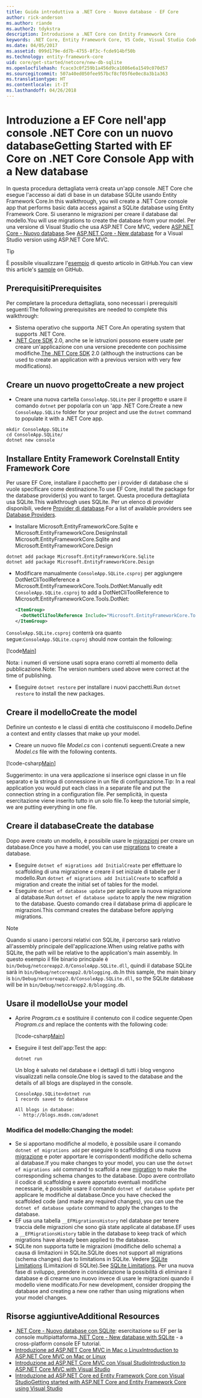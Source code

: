 ```yaml
---
title: Guida introduttiva a .NET Core - Nuovo database - EF Core
author: rick-anderson
ms.author: riande
ms.author2: tdykstra
description: Introduzione a .NET Core con Entity Framework Core
keywords: .NET Core, Entity Framework Core, VS Code, Visual Studio Code, Mac, Linux
ms.date: 04/05/2017
ms.assetid: 099d179e-dd7b-4755-8f3c-fcde914bf50b
ms.technology: entity-framework-core
uid: core/get-started/netcore/new-db-sqlite
ms.openlocfilehash: fcace3c0f259b1a456d9ca1086e6a1549c070d57
ms.sourcegitcommit: 507a40ed050fee957bcf8cf05f6e0ec8a3b1a363
ms.translationtype: HT
ms.contentlocale: it-IT
ms.lasthandoff: 04/26/2018
---
```

# <a name="getting-started-with-ef-core-on-net-core-console-app-with-a-new-database"></a><span data-ttu-id="62201-104">Introduzione a EF Core nell'app console .NET Core con un nuovo database</span><span class="sxs-lookup"><span data-stu-id="62201-104">Getting Started with EF Core on .NET Core Console App with a New database</span></span>

<span data-ttu-id="62201-105">In questa procedura dettagliata verrà creata un'app console .NET Core che esegue l'accesso ai dati di base in un database SQLite usando Entity Framework Core.</span><span class="sxs-lookup"><span data-stu-id="62201-105">In this walkthrough, you will create a .NET Core console app that performs basic data access against a SQLite database using Entity Framework Core.</span></span> <span data-ttu-id="62201-106">Si useranno le migrazioni per creare il database dal modello.</span><span class="sxs-lookup"><span data-stu-id="62201-106">You will use migrations to create the database from your model.</span></span> <span data-ttu-id="62201-107">Per una versione di Visual Studio che usa ASP.NET Core MVC, vedere [ASP.NET Core - Nuovo database](xref:core/get-started/aspnetcore/new-db).</span><span class="sxs-lookup"><span data-stu-id="62201-107">See [ASP.NET Core - New database](xref:core/get-started/aspnetcore/new-db) for a Visual Studio version using ASP.NET Core MVC.</span></span>

> [!TIP]  
> <span data-ttu-id="62201-108">È possibile visualizzare l'[esempio](https://github.com/aspnet/EntityFramework.Docs/tree/master/samples/core/GetStarted/NetCore/ConsoleApp.SQLite) di questo articolo in GitHub.</span><span class="sxs-lookup"><span data-stu-id="62201-108">You can view this article's [sample](https://github.com/aspnet/EntityFramework.Docs/tree/master/samples/core/GetStarted/NetCore/ConsoleApp.SQLite) on GitHub.</span></span>

## <a name="prerequisites"></a><span data-ttu-id="62201-109">Prerequisiti</span><span class="sxs-lookup"><span data-stu-id="62201-109">Prerequisites</span></span>

<span data-ttu-id="62201-110">Per completare la procedura dettagliata, sono necessari i prerequisiti seguenti:</span><span class="sxs-lookup"><span data-stu-id="62201-110">The following prerequisites are needed to complete this walkthrough:</span></span>
* <span data-ttu-id="62201-111">Sistema operativo che supporta .NET Core.</span><span class="sxs-lookup"><span data-stu-id="62201-111">An operating system that supports .NET Core.</span></span>
* <span data-ttu-id="62201-112">[.NET Core SDK](https://www.microsoft.com/net/core) 2.0, anche se le istruzioni possono essere usate per creare un'applicazione con una versione precedente con pochissime modifiche.</span><span class="sxs-lookup"><span data-stu-id="62201-112">[The .NET Core SDK](https://www.microsoft.com/net/core) 2.0 (although the instructions can be used to create an application with a previous version with very few modifications).</span></span>

## <a name="create-a-new-project"></a><span data-ttu-id="62201-113">Creare un nuovo progetto</span><span class="sxs-lookup"><span data-stu-id="62201-113">Create a new project</span></span>

* <span data-ttu-id="62201-114">Creare una nuova cartella `ConsoleApp.SQLite` per il progetto e usare il comando `dotnet` per popolarla con un 'app .NET Core.</span><span class="sxs-lookup"><span data-stu-id="62201-114">Create a new `ConsoleApp.SQLite` folder for your project and use the `dotnet` command to populate it with a .NET Core app.</span></span>

``` Console
mkdir ConsoleApp.SQLite
cd ConsoleApp.SQLite/
dotnet new console
```

## <a name="install-entity-framework-core"></a><span data-ttu-id="62201-115">Installare Entity Framework Core</span><span class="sxs-lookup"><span data-stu-id="62201-115">Install Entity Framework Core</span></span>

<span data-ttu-id="62201-116">Per usare EF Core, installare il pacchetto per i provider di database che si vuole specificare come destinazione.</span><span class="sxs-lookup"><span data-stu-id="62201-116">To use EF Core, install the package for the database provider(s) you want to target.</span></span> <span data-ttu-id="62201-117">Questa procedura dettagliata usa SQLite.</span><span class="sxs-lookup"><span data-stu-id="62201-117">This walkthrough uses SQLite.</span></span> <span data-ttu-id="62201-118">Per un elenco di provider disponibili, vedere [Provider di database](../../providers/index.md).</span><span class="sxs-lookup"><span data-stu-id="62201-118">For a list of available providers see [Database Providers](../../providers/index.md).</span></span>

* <span data-ttu-id="62201-119">Installare Microsoft.EntityFrameworkCore.Sqlite e Microsoft.EntityFrameworkCore.Design</span><span class="sxs-lookup"><span data-stu-id="62201-119">Install Microsoft.EntityFrameworkCore.Sqlite and Microsoft.EntityFrameworkCore.Design</span></span>

``` Console
dotnet add package Microsoft.EntityFrameworkCore.Sqlite
dotnet add package Microsoft.EntityFrameworkCore.Design
```

* <span data-ttu-id="62201-120">Modificare manualmente `ConsoleApp.SQLite.csproj` per aggiungere DotNetCliToolReference a Microsoft.EntityFrameworkCore.Tools.DotNet:</span><span class="sxs-lookup"><span data-stu-id="62201-120">Manually edit `ConsoleApp.SQLite.csproj` to add a DotNetCliToolReference to Microsoft.EntityFrameworkCore.Tools.DotNet:</span></span>

  ``` xml
  <ItemGroup>
    <DotNetCliToolReference Include="Microsoft.EntityFrameworkCore.Tools.DotNet" Version="2.0.0" />
  </ItemGroup>
  ```

<span data-ttu-id="62201-121">`ConsoleApp.SQLite.csproj` conterrà ora quanto segue:</span><span class="sxs-lookup"><span data-stu-id="62201-121">`ConsoleApp.SQLite.csproj` should now contain the following:</span></span>

[!code[Main](../../../../samples/core/GetStarted/NetCore/ConsoleApp.SQLite/ConsoleApp.SQLite.csproj)]

 <span data-ttu-id="62201-122">Nota: i numeri di versione usati sopra erano corretti al momento della pubblicazione.</span><span class="sxs-lookup"><span data-stu-id="62201-122">Note: The version numbers used above were correct at the time of publishing.</span></span>

*  <span data-ttu-id="62201-123">Eseguire `dotnet restore` per installare i nuovi pacchetti.</span><span class="sxs-lookup"><span data-stu-id="62201-123">Run `dotnet restore` to install the new packages.</span></span>

## <a name="create-the-model"></a><span data-ttu-id="62201-124">Creare il modello</span><span class="sxs-lookup"><span data-stu-id="62201-124">Create the model</span></span>

<span data-ttu-id="62201-125">Definire un contesto e le classi di entità che costituiscono il modello.</span><span class="sxs-lookup"><span data-stu-id="62201-125">Define a context and entity classes that make up your model.</span></span>

* <span data-ttu-id="62201-126">Creare un nuovo file *Model.cs* con i contenuti seguenti.</span><span class="sxs-lookup"><span data-stu-id="62201-126">Create a new *Model.cs* file with the following contents.</span></span>

[!code-csharp[Main](../../../../samples/core/GetStarted/NetCore/ConsoleApp.SQLite/Model.cs)]

<span data-ttu-id="62201-127">Suggerimento: in una vera applicazione si inserisce ogni classe in un file separato e la stringa di connessione in un file di configurazione.</span><span class="sxs-lookup"><span data-stu-id="62201-127">Tip: In a real application you would put each class in a separate file and put the connection string in a configuration file.</span></span> <span data-ttu-id="62201-128">Per semplicità, in questa esercitazione viene inserito tutto in un solo file.</span><span class="sxs-lookup"><span data-stu-id="62201-128">To keep the tutorial simple, we are putting everything in one file.</span></span>

## <a name="create-the-database"></a><span data-ttu-id="62201-129">Creare il database</span><span class="sxs-lookup"><span data-stu-id="62201-129">Create the database</span></span>

<span data-ttu-id="62201-130">Dopo avere creato un modello, è possibile usare le [migrazioni](https://docs.microsoft.com/aspnet/core/data/ef-mvc/migrations#introduction-to-migrations) per creare un database.</span><span class="sxs-lookup"><span data-stu-id="62201-130">Once you have a model, you can use [migrations](https://docs.microsoft.com/aspnet/core/data/ef-mvc/migrations#introduction-to-migrations) to create a database.</span></span>

* <span data-ttu-id="62201-131">Eseguire `dotnet ef migrations add InitialCreate` per effettuare lo scaffolding di una migrazione e creare il set iniziale di tabelle per il modello.</span><span class="sxs-lookup"><span data-stu-id="62201-131">Run `dotnet ef migrations add InitialCreate` to scaffold a migration and create the initial set of tables for the model.</span></span>
* <span data-ttu-id="62201-132">Eseguire `dotnet ef database update` per applicare la nuova migrazione al database.</span><span class="sxs-lookup"><span data-stu-id="62201-132">Run `dotnet ef database update` to apply the new migration to the database.</span></span> <span data-ttu-id="62201-133">Questo comando crea il database prima di applicare le migrazioni.</span><span class="sxs-lookup"><span data-stu-id="62201-133">This command creates the database before applying migrations.</span></span>

> [!NOTE]  
> <span data-ttu-id="62201-134">Quando si usano i percorsi relativi con SQLite, il percorso sarà relativo all'assembly principale dell'applicazione.</span><span class="sxs-lookup"><span data-stu-id="62201-134">When using relative paths with SQLite, the path will be relative to the application's main assembly.</span></span> <span data-ttu-id="62201-135">In questo esempio il file binario principale è `bin/Debug/netcoreapp2.0/ConsoleApp.SQLite.dll`, quindi il database SQLite sarà in `bin/Debug/netcoreapp2.0/blogging.db`.</span><span class="sxs-lookup"><span data-stu-id="62201-135">In this sample, the main binary is `bin/Debug/netcoreapp2.0/ConsoleApp.SQLite.dll`, so the SQLite database will be in `bin/Debug/netcoreapp2.0/blogging.db`.</span></span>

## <a name="use-your-model"></a><span data-ttu-id="62201-136">Usare il modello</span><span class="sxs-lookup"><span data-stu-id="62201-136">Use your model</span></span>

* <span data-ttu-id="62201-137">Aprire *Program.cs* e sostituire il contenuto con il codice seguente:</span><span class="sxs-lookup"><span data-stu-id="62201-137">Open *Program.cs* and replace the contents with the following code:</span></span>

  [!code-csharp[Main](../../../../samples/core/GetStarted/NetCore/ConsoleApp.SQLite/Program.cs)]

* <span data-ttu-id="62201-138">Eseguire il test dell'app:</span><span class="sxs-lookup"><span data-stu-id="62201-138">Test the app:</span></span>

  `dotnet run`

  <span data-ttu-id="62201-139">Un blog è salvato nel database e i dettagli di tutti i blog vengono visualizzati nella console.</span><span class="sxs-lookup"><span data-stu-id="62201-139">One blog is saved to the database and the details of all blogs are displayed in the console.</span></span>

  ``` Console
  ConsoleApp.SQLite>dotnet run
  1 records saved to database

  All blogs in database:
   - http://blogs.msdn.com/adonet
  ```

### <a name="changing-the-model"></a><span data-ttu-id="62201-140">Modifica del modello:</span><span class="sxs-lookup"><span data-stu-id="62201-140">Changing the model:</span></span>

- <span data-ttu-id="62201-141">Se si apportano modifiche al modello, è possibile usare il comando `dotnet ef migrations add` per eseguire lo scaffolding di una nuova [migrazione](https://docs.microsoft.com/aspnet/core/data/ef-mvc/migrations#introduction-to-migrations) e poter apportare le corrispondenti modifiche dello schema al database.</span><span class="sxs-lookup"><span data-stu-id="62201-141">If you make changes to your model, you can use the `dotnet ef migrations add` command to scaffold a new [migration](https://docs.microsoft.com/aspnet/core/data/ef-mvc/migrations#introduction-to-migrations)  to make the corresponding schema changes to the database.</span></span> <span data-ttu-id="62201-142">Dopo avere controllato il codice di scaffolding e avere apportato eventuali modifiche necessarie, è possibile usare il comando `dotnet ef database update` per applicare le modifiche al database.</span><span class="sxs-lookup"><span data-stu-id="62201-142">Once you have checked the scaffolded code (and made any required changes), you can use the `dotnet ef database update` command to apply the changes to the database.</span></span>
- <span data-ttu-id="62201-143">EF usa una tabella `__EFMigrationsHistory` nel database per tenere traccia delle migrazioni che sono già state applicate al database.</span><span class="sxs-lookup"><span data-stu-id="62201-143">EF uses a `__EFMigrationsHistory` table in the database to keep track of which migrations have already been applied to the database.</span></span>
- <span data-ttu-id="62201-144">SQLite non supporta tutte le migrazioni (modifiche dello schema) a causa di limitazioni in SQLite.</span><span class="sxs-lookup"><span data-stu-id="62201-144">SQLite does not support all migrations (schema changes) due to limitations in SQLite.</span></span> <span data-ttu-id="62201-145">Vedere [SQLite Limitations](../../providers/sqlite/limitations.md) (Limitazioni di SQLite).</span><span class="sxs-lookup"><span data-stu-id="62201-145">See [SQLite Limitations](../../providers/sqlite/limitations.md).</span></span> <span data-ttu-id="62201-146">Per una nuova fase di sviluppo, prendere in considerazione la possibilità di eliminare il database e di crearne uno nuovo invece di usare le migrazioni quando il modello viene modificato.</span><span class="sxs-lookup"><span data-stu-id="62201-146">For new development, consider dropping the database and creating a new one rather than using migrations when your model changes.</span></span>

## <a name="additional-resources"></a><span data-ttu-id="62201-147">Risorse aggiuntive</span><span class="sxs-lookup"><span data-stu-id="62201-147">Additional Resources</span></span>

* <span data-ttu-id="62201-148">[.NET Core - Nuovo database con SQLite](xref:core/get-started/netcore/new-db-sqlite): esercitazione su EF per la console multipiattaforma.</span><span class="sxs-lookup"><span data-stu-id="62201-148">[.NET Core - New database with SQLite](xref:core/get-started/netcore/new-db-sqlite) -  a cross-platform console EF tutorial.</span></span>
* [<span data-ttu-id="62201-149">Introduzione ad ASP.NET Core MVC in Mac o Linux</span><span class="sxs-lookup"><span data-stu-id="62201-149">Introduction to ASP.NET Core MVC on Mac or Linux</span></span>](https://docs.microsoft.com/aspnet/core/tutorials/first-mvc-app-xplat/index)
* [<span data-ttu-id="62201-150">Introduzione ad ASP.NET Core MVC con Visual Studio</span><span class="sxs-lookup"><span data-stu-id="62201-150">Introduction to ASP.NET Core MVC with Visual Studio</span></span>](https://docs.microsoft.com/aspnet/core/tutorials/first-mvc-app/index)
* [<span data-ttu-id="62201-151">Introduzione ad ASP.NET Core ed Entity Framework Core con Visual Studio</span><span class="sxs-lookup"><span data-stu-id="62201-151">Getting started with ASP.NET Core and Entity Framework Core using Visual Studio</span></span>](https://docs.microsoft.com/aspnet/core/data/ef-mvc/index)
